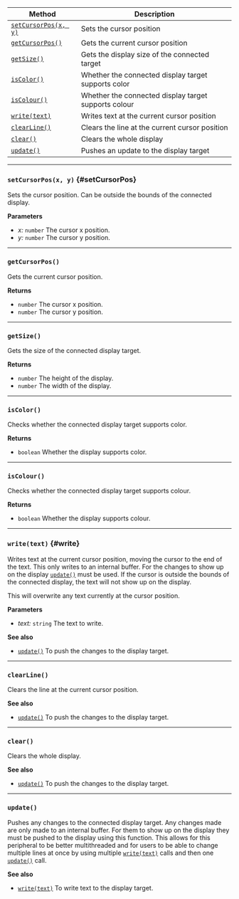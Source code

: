 | Method                                | Description                                          |
| ------------------------------------- | ---------------------------------------------------- |
| [`setCursorPos(x, y)`](#setCursorPos) | Sets the cursor position                             |
| [`getCursorPos()`](#getCursorPos)     | Gets the current cursor position                     |
| [`getSize()`](#getSize)               | Gets the display size of the connected target        |
| [`isColor()`](#isColor)               | Whether the connected display target supports color  |
| [`isColour()`](#isColour)             | Whether the connected display target supports colour |
| [`write(text)`](#write)               | Writes text at the current cursor position           |
| [`clearLine()`](#clearLine)           | Clears the line at the current cursor position       |
| [`clear()`](#clear)                   | Clears the whole display                             |
| [`update()`](#update)                 | Pushes an update to the display target               |

---

### `setCursorPos(x, y)` {#setCursorPos}

Sets the cursor position. Can be outside the bounds of the connected display.

**Parameters**

- _x:_ `number` The cursor x position.
- _y:_ `number` The cursor y position.

---

### `getCursorPos()`

Gets the current cursor position.

**Returns**

- `number` The cursor x position.
- `number` The cursor y position.

---

### `getSize()`

Gets the size of the connected display target.

**Returns**

- `number` The height of the display.
- `number` The width of the display.

---

### `isColor()`

Checks whether the connected display target supports color.

**Returns**

- `boolean` Whether the display supports color.

---

### `isColour()`

Checks whether the connected display target supports colour.

**Returns**

- `boolean` Whether the display supports colour.

---

### `write(text)` {#write}

Writes text at the current cursor position, moving the cursor to the end of the text.
This only writes to an internal buffer. For the changes to show up on the display [`update()`](#update) must be used.
If the cursor is outside the bounds of the connected display, the text will not show up on the display.

This will overwrite any text currently at the cursor position.

**Parameters**

- _text:_ `string` The text to write.

**See also**

- [`update()`](#update) To push the changes to the display target.

---

### `clearLine()`

Clears the line at the current cursor position.

**See also**

- [`update()`](#update) To push the changes to the display target.

---

### `clear()`

Clears the whole display.

**See also**

- [`update()`](#update) To push the changes to the display target.

---

### `update()`

Pushes any changes to the connected display target.
Any changes made are only made to an internal buffer.
For them to show up on the display they must be pushed to the display using this function.
This allows for this peripheral to be better multithreaded and for users to be able to change multiple lines at once by
using multiple [`write(text)`](#write) calls and then one [`update()`](#update) call.

**See also**

- [`write(text)`](#write) To write text to the display target.
